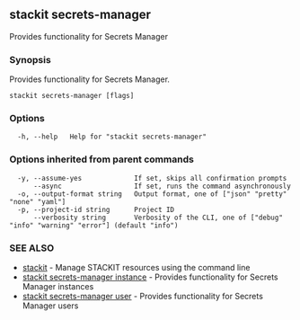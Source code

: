 ## stackit secrets-manager

Provides functionality for Secrets Manager

### Synopsis

Provides functionality for Secrets Manager.

```
stackit secrets-manager [flags]
```

### Options

```
  -h, --help   Help for "stackit secrets-manager"
```

### Options inherited from parent commands

```
  -y, --assume-yes             If set, skips all confirmation prompts
      --async                  If set, runs the command asynchronously
  -o, --output-format string   Output format, one of ["json" "pretty" "none" "yaml"]
  -p, --project-id string      Project ID
      --verbosity string       Verbosity of the CLI, one of ["debug" "info" "warning" "error"] (default "info")
```

### SEE ALSO

* [stackit](./stackit.md)	 - Manage STACKIT resources using the command line
* [stackit secrets-manager instance](./stackit_secrets-manager_instance.md)	 - Provides functionality for Secrets Manager instances
* [stackit secrets-manager user](./stackit_secrets-manager_user.md)	 - Provides functionality for Secrets Manager users


